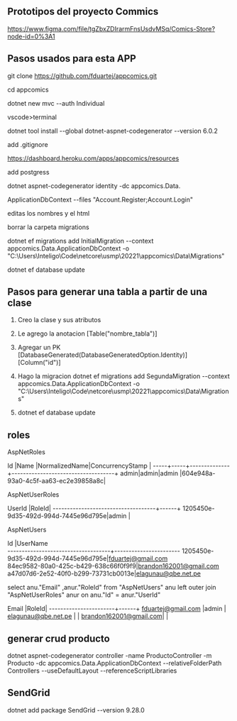 ## Prototipos del proyecto Commics

https://www.figma.com/file/tgZbxZDIrarmFnsUsdvMSq/Comics-Store?node-id=0%3A1

## Pasos usados para esta APP

git clone https://github.com/fduartej/appcomics.git

cd appcomics

dotnet new mvc --auth Individual

vscode>terminal

dotnet tool install --global dotnet-aspnet-codegenerator --version 6.0.2

add .gitignore

https://dashboard.heroku.com/apps/appcomics/resources

add postgress

dotnet aspnet-codegenerator identity -dc appcomics.Data.

ApplicationDbContext --files "Account.Register;Account.Login"

editas los nombres y el html

borrar la carpeta migrations

dotnet ef migrations add InitialMigration --context appcomics.Data.ApplicationDbContext -o "C:\Users\Inteligo\Code\netcore\usmp\20221\appcomics\Data\Migrations"

dotnet ef database update

## Pasos para generar una tabla a partir de una clase

1. Creo la clase y sus atributos

2. Le agrego la anotacion [Table("nombre_tabla")]

3. Agregar un PK  [DatabaseGenerated(DatabaseGeneratedOption.Identity)]  [Column("id")]

3. Hago la migracion dotnet ef migrations add SegundaMigration --context appcomics.Data.ApplicationDbContext -o "C:\Users\Inteligo\Code\netcore\usmp\20221\appcomics\Data\Migrations"

4. dotnet ef database update

## roles

AspNetRoles

Id   |Name |NormalizedName|ConcurrencyStamp                    |
-----+-----+--------------+------------------------------------+
admin|admin|admin         |604e948a-93a0-4c5f-aa63-ec2e39858a8c|

AspNetUserRoles

UserId                              |RoleId|
------------------------------------+------+
1205450e-9d35-492d-994d-7445e96d795e|admin |

AspNetUsers

Id                                  |UserName               
------------------------------------+-----------------------
1205450e-9d35-492d-994d-7445e96d795e|fduartej@gmail.com     
84ec9582-80a0-425c-b429-638c66f0f9f9|brandon162001@gmail.com
a47d07d6-2e52-40f0-b299-73731cb0013e|elagunau@qbe.net.pe    


select anu."Email" ,anur."RoleId" 
from "AspNetUsers" anu
left outer join "AspNetUserRoles" anur on anu."Id"  = anur."UserId"

Email                  |RoleId|
-----------------------+------+
fduartej@gmail.com     |admin |
elagunau@qbe.net.pe    |      |
brandon162001@gmail.com|      |


## generar crud producto

dotnet aspnet-codegenerator controller -name ProductoController -m Producto -dc appcomics.Data.ApplicationDbContext --relativeFolderPath Controllers --useDefaultLayout --referenceScriptLibraries


## SendGrid

dotnet add package SendGrid --version 9.28.0